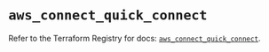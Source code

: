 # `aws_connect_quick_connect`

Refer to the Terraform Registry for docs: [`aws_connect_quick_connect`](https://registry.terraform.io/providers/hashicorp/aws/5.86.0/docs/resources/connect_quick_connect).
